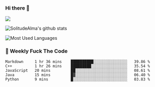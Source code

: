 ### Hi there 👋
<p>
  <a href="https://count.getloli.com/"><img src="https://count.getloli.com/get/@:solitudealma"></a>
</p>

![SolitudeAlma's github stats](https://github-readme-stats.vercel.app/api?username=solitudealma&show_icons=true&theme=radical)

![Most Used Languages](https://github-readme-stats.vercel.app/api/top-langs/?username=solitudealma&layout=compact&hide_border=true&theme=dark)
<!-- ![visitors](https://visitor-badge.glitch.me/badge?page_id=solitudealma.solitudealma.id) -->


### :dart: Weekly Fuck The Code

<!--START_SECTION:waka-->
```text
Markdown     1 hr 36 mins    ██████████░░░░░░░░░░░░░░░   39.86 % 
C++          1 hr 26 mins    █████████░░░░░░░░░░░░░░░░   35.54 % 
JavaScript   20 mins         ██░░░░░░░░░░░░░░░░░░░░░░░   08.61 % 
Java         15 mins         █▓░░░░░░░░░░░░░░░░░░░░░░░   06.40 % 
Python       9 mins          █░░░░░░░░░░░░░░░░░░░░░░░░   03.83 % 
```
<!--END_SECTION:waka-->
